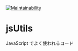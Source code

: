 [![Maintainability](https://api.codeclimate.com/v1/badges/c242c181d89860bf058e/maintainability)](https://codeclimate.com/github/suzutsuki0220/jsUtils/maintainability)

# jsUtils
JavaScript でよく使われるコード
